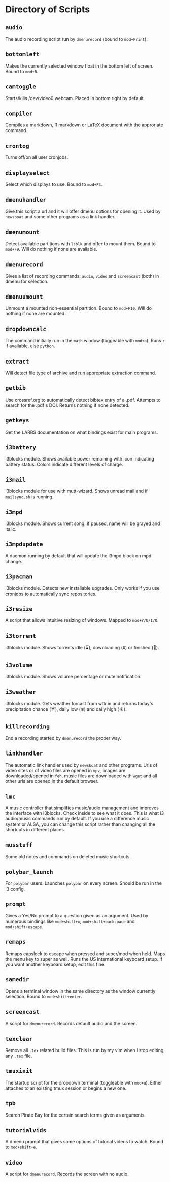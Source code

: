 # Directory of Scripts

## `audio`
The audio recording script run by `dmenurecord` (bound to `mod+Print`).

## `bottomleft`
Makes the currently selected window float in the bottom left of screen. Bound to `mod+B`.

## `camtoggle`
Starts/kills /dev/video0 webcam. Placed in bottom right by default.

## `compiler`
Compiles a markdown, R markdown or LaTeX document with the approriate command.

## `crontog`
Turns off/on all user cronjobs.

## `displayselect`
Select which displays to use. Bound to `mod+F3`.

## `dmenuhandler`
Give this script a url and it will offer dmenu options for opening it. Used by `newsboat` and some other programs as a link handler.

## `dmenumount`
Detect available partitions with `lsblk` and offer to mount them. Bound to `mod+F9`. Will do nothing if none are available.

## `dmenurecord`
Gives a list of recording commands: `audio`, `video` and `screencast` (both) in dmenu for selection.

## `dmenuumount`
Unmount a mounted non-essential partition. Bound to `mod+F10`. Will do nothing if none are mounted.

## `dropdowncalc`
The command initially run in the `math` window (toggeable with `mod+a`). Runs `r` if available, else `python`.

## `extract`
Will detect file type of archive and run appropriate extraction command.

## `getbib`
Use crossref.org to automatically detect bibtex entry of a .pdf. Attempts to search for the .pdf's DOI. Returns nothing if none detected.

## `getkeys`
Get the LARBS documentation on what bindings exist for main programs.

## `i3battery`
i3blocks module. Shows available power remaining with icon indicating battery status. Colors indicate different levels of charge.

## `i3mail`
i3blocks module for use with mutt-wizard. Shows unread mail and if `mailsync.sh` is running.

## `i3mpd`
i3blocks module. Shows current song; if paused, name will be grayed and italic.

## `i3mpdupdate`
A daemon running by default that will update the i3mpd block on mpd change.

## `i3pacman`
i3blocks module. Detects new installable upgrades. Only works if you use cronjobs to automatically sync repositories.

## `i3resize`
A script that allows intuitive resizing of windows. Mapped to `mod+Y/U/I/O`.

## `i3torrent`
i3blocks module. Shows torrents idle (⌛️), downloading (⬇️) or finished (🌱).

## `i3volume`
i3blocks module. Shows volume percentage or mute notification.

## `i3weather`
i3blocks module. Gets weather forcast from wttr.in and returns today's precipitation chance (☔), daily low (❄️) and daily high (☀️).

## `killrecording`
End a recording started by `dmenurecord` the proper way.

## `linkhandler`
The automatic link handler used by `newsboat` and other programs. Urls of video sites or of video files are opened in `mpv`, images are downloaded/opened in `feh`, music files are downloaded with `wget` and all other urls are opened in the default browser.

## `lmc`
A music controller that simplifies music/audio management and improves the interface with i3blocks. Check inside to see what it does. This is what i3 audio/music commands run by default. If you use a difference music system or ALSA, you can change this script rather than changing all the shortcuts in different places.

## `musstuff`
Some old notes and commands on deleted music shortcuts.

## `polybar_launch`
For `polybar` users. Launches `polybar` on every screen. Should be run in the i3 config.

## `prompt`
Gives a Yes/No prompt to a question given as an argument. Used by numerous bindings like `mod+shift+x`, `mod+shift+backspace` and `mod+shift+escape`.

## `remaps`
Remaps capslock to escape when pressed and super/mod when held. Maps the menu key to super as well. Runs the US international keyboard setup. If you want another keyboard setup, edit this fine.

## `samedir`
Opens a terminal window in the same directory as the window currently selection. Bound to `mod+shift+enter`.

## `screencast`
A script for `dmenurecord`. Records default audio and the screen.

## `texclear`
Remove all `.tex` related build files. This is run by my vim when I stop editing any `.tex` file.

## `tmuxinit`
The startup script for the dropdown terminal (toggleable with `mod+u`). Either attaches to an existing tmux session or begins a new one.

## `tpb`
Search Pirate Bay for the certain search terms given as arguments.

## `tutorialvids`
A dmenu prompt that gives some options of tutorial videos to watch. Bound to `mod+shift+e`.

## `video`
A script for `dmenurecord`. Records the screen with no audio.
